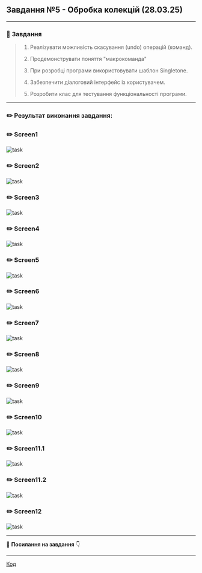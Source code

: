 ## **Завдання №5 - Обробка колекцій  (28.03.25)**
___
### :scroll: **Завдання**

>1.  Реалізувати можливість скасування (undo) операцій (команд).
>
>2. Продемонструвати поняття "макрокоманда"
>
>3. При розробці програми використовувати шаблон Singletone.
>
>4. Забезпечити діалоговий інтерфейс із користувачем.
>
>5. Розробити клас для тестування функціональності програми.
___

### :pencil2: **Результат виконання завдання:**

### :pencil2: **Screen1**
![task](https://cdn.discordapp.com/attachments/1356636390678597722/1356636488955334829/ex5.1.png?ex=67ed49b0&is=67ebf830&hm=63aab4d8e7fc4658aa4bd26ab41c96758e4475553768ce5237def7ccdbef41db&)

### :pencil2: **Screen2**
![task](https://cdn.discordapp.com/attachments/1356636390678597722/1356636954229473343/ex5.2.png?ex=67ed4a1e&is=67ebf89e&hm=3f17386149e62df9eadbafe0fac806a91610a70a9d927e6f929f9227e6bed0a1&)

### :pencil2: **Screen3**
![task](https://cdn.discordapp.com/attachments/1356636390678597722/1356637117173858444/ex5.3.png?ex=67ed4a45&is=67ebf8c5&hm=9e07396cc8a77fa31121b7be06baefae2cfcf704eee69e136db6809fa6b9b5a3&)

### :pencil2: **Screen4**
![task](https://cdn.discordapp.com/attachments/1356636390678597722/1356637153836142672/ex5.5.png?ex=67ed4a4e&is=67ebf8ce&hm=b8dd428e0bdad105ba3877032f4d00d01129ace9ee400dfcd17137b9d40cbd4e&)

### :pencil2: **Screen5**
![task](https://cdn.discordapp.com/attachments/1356636390678597722/1356637192146915501/ex5.5.png?ex=67ed4a57&is=67ebf8d7&hm=2130e2de7c5540d6a34db1c068dd3a4fe4f632fe2d65b43f4f8ddd46cd6d403b&)

### :pencil2: **Screen6**
![task](https://cdn.discordapp.com/attachments/1356636390678597722/1356637223197606029/ex5.6.png?ex=67ed4a5f&is=67ebf8df&hm=2f934c624aee4dba34577982181ff599ae1497b1e4900e42ef0e625b6186f623&)

### :pencil2: **Screen7**
![task](https://cdn.discordapp.com/attachments/1356636390678597722/1356637259113168916/ex5.7.png?ex=67ed4a67&is=67ebf8e7&hm=a2400165f9a7fef80291227ca49a4fe77a4d18cccb70773f3471a73cd0d9b0c0&)

### :pencil2: **Screen8**
![task](https://cdn.discordapp.com/attachments/1356636390678597722/1356637288997584956/ex5.8.png?ex=67ed4a6e&is=67ebf8ee&hm=2f15ee6b3070ee710010f4842016de2a9f3008f941c3507c45c58b630d2493d4&)

### :pencil2: **Screen9**
![task](https://cdn.discordapp.com/attachments/1356636390678597722/1356637325442158663/ex5.9.png?ex=67ed4a77&is=67ebf8f7&hm=a6089ad0995c3b92a389f07c96c3a66cb943df5bb208e2705d48312b1a3790f8&)

### :pencil2: **Screen10**
![task](https://cdn.discordapp.com/attachments/1356636390678597722/1356637352633827561/ex5.10.png?ex=67ed4a7d&is=67ebf8fd&hm=4a41fe7b7700d820156f928e0265f376e6eb217243b5572c57d9b2b5409fac32&)

### :pencil2: **Screen11.1**
![task](https://cdn.discordapp.com/attachments/1356636390678597722/1356637387379441864/ex5.11.1.png?ex=67ed4a86&is=67ebf906&hm=4415b05ac752e08cc806ac9f37e4434d063a2b69d3884df408ba46167c657620&)

### :pencil2: **Screen11.2**
![task](https://cdn.discordapp.com/attachments/1356636390678597722/1356637407457317014/ex5.11.2.png?ex=67ed4a8b&is=67ebf90b&hm=1f4eeb25bad619bbfaa919979516aeab6f8838340d13c39bfebeed0e36220b93&)

### :pencil2: **Screen12**
![task](https://cdn.discordapp.com/attachments/1356636390678597722/1356637440215089282/ex5.12.png?ex=67ed4a92&is=67ebf912&hm=f94027a1f48172a5f5d28ae7c8b3dfa5950c5d5b950e4e052f4ee33f63b6c24c&)


___
:file_folder: **Посилання на завдання** :point_down:
  ___
[Код](https://github.com/avramenko13/Practice-2-OO-/blob/main/practice2avramenko/src/main/java/ex5/mainex5.java)
